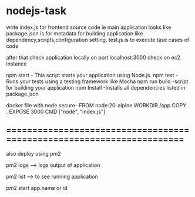 # nodejs-task

write index.js for frontend source code ie main application looks like
package.json is for metadata for building application like dependency,scripts,configuration setting.
test.js is to execute tase cases of code 

after that check application locally on port localhost:3000
check on ec2 instance

npm start - This script starts your application using Node.js.
npm test - Runs your tests using a testing framework like Mocha
npm run build -script for building your application
npm Install -Installs all dependencies listed in package.json

docker file with node secure- 
FROM node:20-alpine
WORKDIR /app
COPY . .
EXPOSE 3000
CMD ["node", "index.js"]


=====================================================================
--------------------------------------------------------------------------
also deploy  using pm2

pm2 logs --> logs output of application

pm2 list --> to see running application

pm2 start app.name or id

